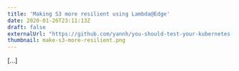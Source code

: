 ```yaml
---
title: 'Making S3 more resilient using Lambda@Edge'
date: 2020-01-26T23:11:13Z
draft: false
externalUrl: "https://github.com/yannh/you-should-test-your-kubernetes-manifests/blob/main/cncf-berlin-meetup-20201218.pdf"
thumbnail: make-s3-more-resilient.png
---
```


[...]